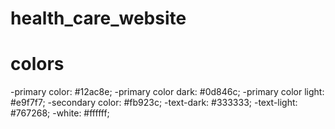 # health_care_website
 
 # colors
 -primary color: #12ac8e;
 -primary color dark: #0d846c;
 -primary color light: #e9f7f7;
 -secondary color: #fb923c;
 -text-dark: #333333;
 -text-light: #767268;
 -white: #ffffff;
 

